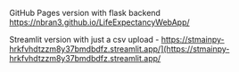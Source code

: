 GitHub Pages version with flask backend https://nbran3.github.io/LifeExpectancyWebApp/

Streamlit version with just a csv upload - https://stmainpy-hrkfvhdtzzm8y37bmdbdfz.streamlit.app/](https://stmainpy-hrkfvhdtzzm8y37bmdbdfz.streamlit.app/
